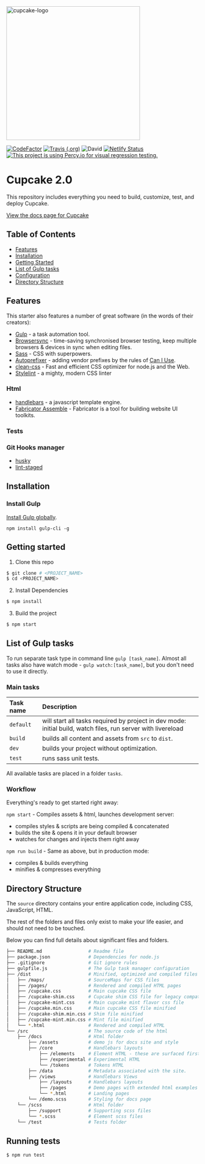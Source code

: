 <img alt="cupcake-logo" src="http://funkyimg.com/i/2KN2G.png" width="350">

[![CodeFactor](https://www.codefactor.io/repository/github/cupcake-design-system/cupcake/badge)](https://www.codefactor.io/repository/github/cupcake-design-system/cupcake)
[![Travis (.org)](https://img.shields.io/travis/Cupcake-Design-System/Cupcake.svg)](https://travis-ci.org/Cupcake-Design-System/Cupcake)
![David](https://img.shields.io/david/Cupcake-Design-System/Cupcake.svg)
[![Netlify Status](https://api.netlify.com/api/v1/badges/00ab3d48-03ee-40f5-b448-10efe6c7ff7d/deploy-status)](https://app.netlify.com/sites/cupcake/deploys)
[![This project is using Percy.io for visual regression testing.](https://percy.io/static/images/percy-badge.svg)](https://percy.io/23d443d7/Cupcake-)

# Cupcake 2.0 

This repository includes everything you need to build, customize, test, and deploy Cupcake.

[View the docs page for Cupcake](https://cupcake-design-system.github.io)

## Table of Contents

* [Features](#features)
* [Installation](#installation)
* [Getting Started](#getting-started)
* [List of Gulp tasks](#list-of-gulp-tasks)
* [Configuration](#configuration)
* [Directory Structure](#directory-structure)

## Features
This starter also features a number of great software (in the words of their creators):
- [Gulp](http://gulpjs.com/) - a task automation tool.
- [Browsersync](https://www.browsersync.io/) - time-saving synchronised browser testing, keep multiple browsers & devices in sync when editing files.
- [Sass](http://sass-lang.com/) - CSS with superpowers.
- [Autoprefixer](https://github.com/postcss/autoprefixer) - adding vendor prefixes by the rules of [Can I Use](http://caniuse.com/).
- [clean-css](https://github.com/jakubpawlowicz/clean-css) - Fast and efficient CSS optimizer for node.js and the Web.
- [Stylelint](http://stylelint.io/) - a mighty, modern CSS linter

### Html
- [handlebars](https://github.com/wycats/handlebars.js) - a javascript template engine.
- [Fabricator Assemble](https://github.com/fbrctr/fabricator-assemble) - Fabricator is a tool for building website UI toolkits.


### Tests


### Git Hooks manager
- [husky](https://github.com/typicode/husky)
- [lint-staged](https://github.com/okonet/lint-staged)

## Installation

### Install Gulp
[Install Gulp globally](http://gulpjs.com/).

```
npm install gulp-cli -g
```

## Getting started

1. Clone this repo

```bash
$ git clone # <PROJECT_NAME>
$ cd <PROJECT_NAME>
```

2. Install Dependencies

```bash
$ npm install
```

3. Build the project

```bash
$ npm start
```



## List of Gulp tasks

To run separate task type in command line `gulp [task_name]`.
Almost all tasks also have watch mode - `gulp watch:[task_name]`, but you don't need to use it directly.

### Main tasks
Task name          | Description                                                      
:------------------|:----------------------------------
`default`          | will start all tasks required by project in dev mode: initial build, watch files, run server with livereload
`build`            | builds all content and assets from `src` to `dist`.
`dev`              | builds your project without optimization.
`test`             | runs sass unit tests.


All available tasks are placed in a folder `tasks`. 

### Workflow
Everything's ready to get started right away:

`npm start` - Compiles assets & html, launches development server:
- compiles styles & scripts are being compiled & concatenated
- builds the site & opens it in your default browser
- watches for changes and injects them right away

`npm run build` - Same as above, but in production mode:
- compiles & builds everything
- minifies & compresses everything


## Directory Structure

The `source` directory contains your entire application code, including CSS, JavaScript, HTML.

The rest of the folders and files only exist to make your life easier, and should not need to be touched.

Below you can find full details about significant files and folders.

```bash
├── README.md                 # Readme file
├── package.json              # Dependencies for node.js
├── .gitignore                # Git ignore rules
├── gulpfile.js               # The Gulp task manager configuration
├── /dist                     # Minified, optimized and compiled files
│   ├── /maps/                # SourceMaps for CSS files
│   ├── /pages/               # Rendered and compiled HTML pages
│   ├── /cupcake.css          # Main cupcake CSS file
│   ├── /cupcake-shim.css     # Cupcake shim CSS file for legacy compat.
│   ├── /cupcake-mint.css     # Main cupcake mint flavor css file
│   ├── /cupcake.min.css      # Main cupcake CSS file minified
│   ├── /cupcake-shim.min.css # Shim file minified
│   ├── /cupcake-mint.min.css # Mint file minified
│   └── *.html                # Rendered and compiled HTML
└── /src                      # The source code of the html
    ├── /docs                 # Html folder
        ├── /assets           # demo js for docs site and style
        ├── /core             # Handlebars layouts
            ├── /elements     # Element HTML - these are surfaced first
            ├── /experimental # Experimental HTML
            └── /tokens       # Tokens HTML 
        ├── /data             # Metadata associated with the site.      
        ├── /views            # Handlebars Views
            ├── /layouts      # Handlebars layouts
            ├── /pages        # Demo pages with extended html examples
            └── *.html        # Landing pages             
        └── /demo.scss        # Styling for docs page
    └── /scss                 # Html folder
        ├── /support          # Supporting scss files
        └── *.scss            # Element scss files
    └── /test                 # Tests folder    
```

## Running tests

```bash
$ npm run test
```
